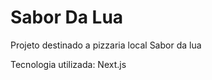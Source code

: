 

<h1>Sabor Da Lua </h1>

<p> Projeto destinado a pizzaria local Sabor da lua </p>

<p> Tecnologia utilizada: Next.js </p>
